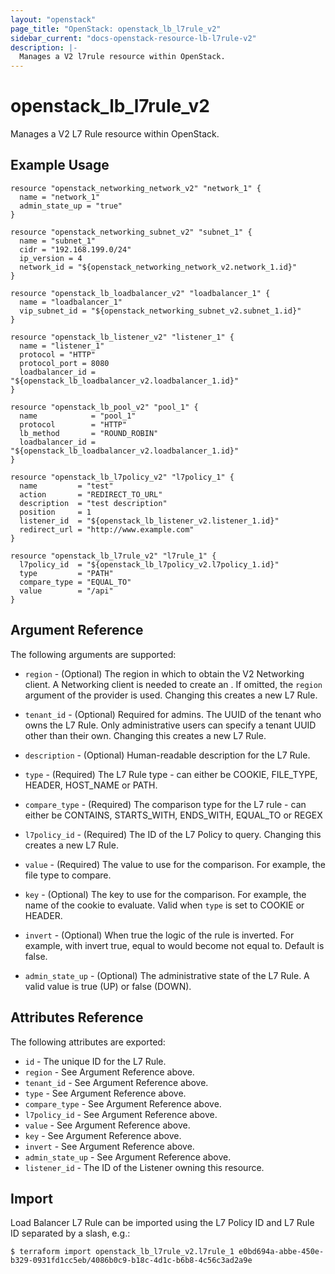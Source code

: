 ```yaml
---
layout: "openstack"
page_title: "OpenStack: openstack_lb_l7rule_v2"
sidebar_current: "docs-openstack-resource-lb-l7rule-v2"
description: |-
  Manages a V2 l7rule resource within OpenStack.
---
```


# openstack\_lb\_l7rule\_v2

Manages a V2 L7 Rule resource within OpenStack.

## Example Usage

```hcl
resource "openstack_networking_network_v2" "network_1" {
  name = "network_1"
  admin_state_up = "true"
}

resource "openstack_networking_subnet_v2" "subnet_1" {
  name = "subnet_1"
  cidr = "192.168.199.0/24"
  ip_version = 4
  network_id = "${openstack_networking_network_v2.network_1.id}"
}

resource "openstack_lb_loadbalancer_v2" "loadbalancer_1" {
  name = "loadbalancer_1"
  vip_subnet_id = "${openstack_networking_subnet_v2.subnet_1.id}"
}

resource "openstack_lb_listener_v2" "listener_1" {
  name = "listener_1"
  protocol = "HTTP"
  protocol_port = 8080
  loadbalancer_id = "${openstack_lb_loadbalancer_v2.loadbalancer_1.id}"
}

resource "openstack_lb_pool_v2" "pool_1" {
  name            = "pool_1"
  protocol        = "HTTP"
  lb_method       = "ROUND_ROBIN"
  loadbalancer_id = "${openstack_lb_loadbalancer_v2.loadbalancer_1.id}"
}

resource "openstack_lb_l7policy_v2" "l7policy_1" {
  name         = "test"
  action       = "REDIRECT_TO_URL"
  description  = "test description"
  position     = 1
  listener_id  = "${openstack_lb_listener_v2.listener_1.id}"
  redirect_url = "http://www.example.com"
}

resource "openstack_lb_l7rule_v2" "l7rule_1" {
  l7policy_id  = "${openstack_lb_l7policy_v2.l7policy_1.id}"
  type         = "PATH"
  compare_type = "EQUAL_TO"
  value        = "/api"
}
```

## Argument Reference

The following arguments are supported:

* `region` - (Optional) The region in which to obtain the V2 Networking client.
    A Networking client is needed to create an . If omitted, the
    `region` argument of the provider is used. Changing this creates a new
    L7 Rule.

* `tenant_id` - (Optional) Required for admins. The UUID of the tenant who owns
    the L7 Rule.  Only administrative users can specify a tenant UUID
    other than their own. Changing this creates a new L7 Rule.

* `description` - (Optional) Human-readable description for the L7 Rule.

* `type` - (Required) The L7 Rule type - can either be COOKIE, FILE\_TYPE, HEADER,
    HOST\_NAME or PATH.

* `compare_type` - (Required) The comparison type for the L7 rule - can either be
    CONTAINS, STARTS\_WITH, ENDS_WITH, EQUAL_TO or REGEX

* `l7policy_id` - (Required) The ID of the L7 Policy to query. Changing this creates a new
    L7 Rule.

* `value` - (Required) The value to use for the comparison. For example, the file type to
    compare.

* `key` - (Optional) The key to use for the comparison. For example, the name of the cookie to
    evaluate. Valid when `type` is set to COOKIE or HEADER.

* `invert` - (Optional) When true the logic of the rule is inverted. For example, with invert
    true, equal to would become not equal to. Default is false.

* `admin_state_up` - (Optional) The administrative state of the L7 Rule.
    A valid value is true (UP) or false (DOWN).

## Attributes Reference

The following attributes are exported:

* `id` - The unique ID for the L7 Rule.
* `region` - See Argument Reference above.
* `tenant_id` - See Argument Reference above.
* `type` - See Argument Reference above.
* `compare_type` - See Argument Reference above.
* `l7policy_id` - See Argument Reference above.
* `value` - See Argument Reference above.
* `key` - See Argument Reference above.
* `invert` - See Argument Reference above.
* `admin_state_up` - See Argument Reference above.
* `listener_id` - The ID of the Listener owning this resource.

## Import

Load Balancer L7 Rule can be imported using the L7 Policy ID and L7 Rule ID
separated by a slash, e.g.:

```
$ terraform import openstack_lb_l7rule_v2.l7rule_1 e0bd694a-abbe-450e-b329-0931fd1cc5eb/4086b0c9-b18c-4d1c-b6b8-4c56c3ad2a9e
```
